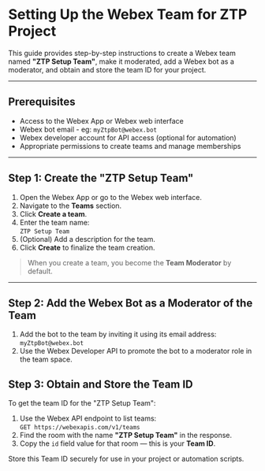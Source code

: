 # Setting Up the Webex Team for ZTP Project

This guide provides step-by-step instructions to create a Webex team named **"ZTP Setup Team"**, make it moderated, add a Webex bot as a moderator, and obtain and store the team ID for your project.

---

## Prerequisites
- Access to the Webex App or Webex web interface
- Webex bot email - eg: `myZtpBot@webex.bot`
- Webex developer account for API access (optional for automation)
- Appropriate permissions to create teams and manage memberships

---

## Step 1: Create the "ZTP Setup Team"

1. Open the Webex App or go to the Webex web interface.
2. Navigate to the **Teams** section.
3. Click **Create a team**.
4. Enter the team name:  
   `ZTP Setup Team`
5. (Optional) Add a description for the team.
6. Click **Create** to finalize the team creation.

> When you create a team, you become the **Team Moderator** by default.

---


## Step 2: Add the Webex Bot as a Moderator of the Team

1. Add the bot to the team by inviting it using its email address:  
   `myZtpBot@webex.bot`
2. Use the Webex Developer API to promote the bot to a moderator role in the team space.


## Step 3: Obtain and Store the Team ID

To get the team ID for the "ZTP Setup Team":

1. Use the Webex API endpoint to list teams:  
   `GET https://webexapis.com/v1/teams`
2. Find the room with the name **"ZTP Setup Team"** in the response.
3. Copy the `id` field value for that room — this is your **Team ID**.

Store this Team ID securely for use in your project or automation scripts.